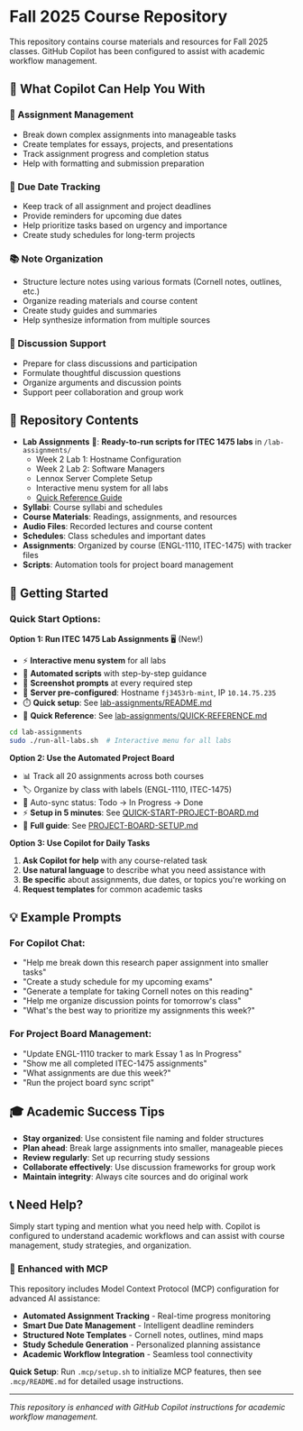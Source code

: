 # Fall 2025 Course Repository

This repository contains course materials and resources for Fall 2025 classes. GitHub Copilot has been configured to assist with academic workflow management.

## 🎯 What Copilot Can Help You With

### 📝 Assignment Management
- Break down complex assignments into manageable tasks
- Create templates for essays, projects, and presentations
- Track assignment progress and completion status
- Help with formatting and submission preparation

### 📅 Due Date Tracking
- Keep track of all assignment and project deadlines
- Provide reminders for upcoming due dates
- Help prioritize tasks based on urgency and importance
- Create study schedules for long-term projects

### 📚 Note Organization
- Structure lecture notes using various formats (Cornell notes, outlines, etc.)
- Organize reading materials and course content
- Create study guides and summaries
- Help synthesize information from multiple sources

### 💬 Discussion Support
- Prepare for class discussions and participation
- Formulate thoughtful discussion questions
- Organize arguments and discussion points
- Support peer collaboration and group work

## 📁 Repository Contents

- **Lab Assignments** 📂: **Ready-to-run scripts for ITEC 1475 labs** in `/lab-assignments/`
  - Week 2 Lab 1: Hostname Configuration
  - Week 2 Lab 2: Software Managers
  - Lennox Server Complete Setup
  - Interactive menu system for all labs
  - [Quick Reference Guide](lab-assignments/QUICK-REFERENCE.md)
- **Syllabi**: Course syllabi and schedules
- **Course Materials**: Readings, assignments, and resources
- **Audio Files**: Recorded lectures and course content
- **Schedules**: Class schedules and important dates
- **Assignments**: Organized by course (ENGL-1110, ITEC-1475) with tracker files
- **Scripts**: Automation tools for project board management

## 🚀 Getting Started

### Quick Start Options:

**Option 1: Run ITEC 1475 Lab Assignments** 🖥️ (New!)
- ⚡ **Interactive menu system** for all labs
- 📝 **Automated scripts** with step-by-step guidance
- 📸 **Screenshot prompts** at every required step
- 🎯 **Server pre-configured**: Hostname `fj3453rb-mint`, IP `10.14.75.235`
- ⏱️ **Quick setup**: See [lab-assignments/README.md](lab-assignments/README.md)
- 📖 **Quick Reference**: See [lab-assignments/QUICK-REFERENCE.md](lab-assignments/QUICK-REFERENCE.md)

```bash
cd lab-assignments
sudo ./run-all-labs.sh  # Interactive menu for all labs
```

**Option 2: Use the Automated Project Board**
- 📊 Track all 20 assignments across both courses
- 🏷️ Organize by class with labels (ENGL-1110, ITEC-1475)  
- 📝 Auto-sync status: Todo → In Progress → Done
- ⚡ **Setup in 5 minutes**: See [QUICK-START-PROJECT-BOARD.md](QUICK-START-PROJECT-BOARD.md)
- 📖 **Full guide**: See [PROJECT-BOARD-SETUP.md](PROJECT-BOARD-SETUP.md)

**Option 3: Use Copilot for Daily Tasks**
1. **Ask Copilot for help** with any course-related task
2. **Use natural language** to describe what you need assistance with
3. **Be specific** about assignments, due dates, or topics you're working on
4. **Request templates** for common academic tasks

## 💡 Example Prompts

### For Copilot Chat:
- "Help me break down this research paper assignment into smaller tasks"
- "Create a study schedule for my upcoming exams"
- "Generate a template for taking Cornell notes on this reading"
- "Help me organize discussion points for tomorrow's class"
- "What's the best way to prioritize my assignments this week?"

### For Project Board Management:
- "Update ENGL-1110 tracker to mark Essay 1 as In Progress"
- "Show me all completed ITEC-1475 assignments"
- "What assignments are due this week?"
- "Run the project board sync script"

## 🎓 Academic Success Tips

- **Stay organized**: Use consistent file naming and folder structures
- **Plan ahead**: Break large assignments into smaller, manageable pieces
- **Review regularly**: Set up recurring study sessions
- **Collaborate effectively**: Use discussion frameworks for group work
- **Maintain integrity**: Always cite sources and do original work

## 📞 Need Help?

Simply start typing and mention what you need help with. Copilot is configured to understand academic workflows and can assist with course management, study strategies, and organization.

### 🔧 Enhanced with MCP

This repository includes Model Context Protocol (MCP) configuration for advanced AI assistance:

- **Automated Assignment Tracking** - Real-time progress monitoring
- **Smart Due Date Management** - Intelligent deadline reminders  
- **Structured Note Templates** - Cornell notes, outlines, mind maps
- **Study Schedule Generation** - Personalized planning assistance
- **Academic Workflow Integration** - Seamless tool connectivity

**Quick Setup**: Run `.mcp/setup.sh` to initialize MCP features, then see `.mcp/README.md` for detailed usage instructions.

---

*This repository is enhanced with GitHub Copilot instructions for academic workflow management.*